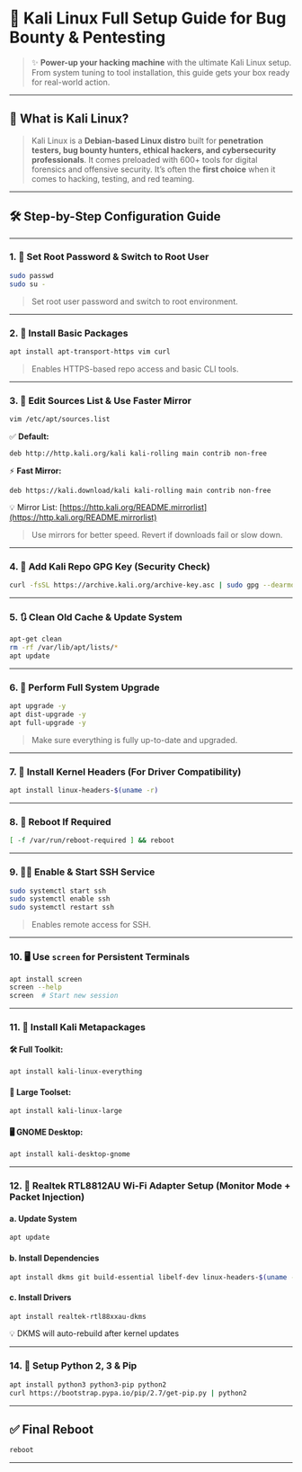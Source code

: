 
# 🐉 Kali Linux Full Setup Guide for Bug Bounty & Pentesting

> ✨ **Power-up your hacking machine** with the ultimate Kali Linux setup. From system tuning to tool installation, this guide gets your box ready for real-world action.

---

## 🧠 What is Kali Linux?

> Kali Linux is a **Debian-based Linux distro** built for **penetration testers, bug bounty hunters, ethical hackers, and cybersecurity professionals**. It comes preloaded with 600+ tools for digital forensics and offensive security.
> It’s often the **first choice** when it comes to hacking, testing, and red teaming.

---

## 🛠️ Step-by-Step Configuration Guide

---

### 1. 🔐 Set Root Password & Switch to Root User

```bash
sudo passwd
sudo su -
```

> Set root user password and switch to root environment.

---

### 2. 🧰 Install Basic Packages

```bash
apt install apt-transport-https vim curl
```

> Enables HTTPS-based repo access and basic CLI tools.

---

### 3. 🔧 Edit Sources List & Use Faster Mirror

```bash
vim /etc/apt/sources.list
```

✅ **Default:**

```
deb http://http.kali.org/kali kali-rolling main contrib non-free
```

⚡ **Fast Mirror:**

```
deb https://kali.download/kali kali-rolling main contrib non-free
```

💡 Mirror List: [https://http.kali.org/README.mirrorlist](https://http.kali.org/README.mirrorlist)

> Use mirrors for better speed. Revert if downloads fail or slow down.

---

### 4. 🔑 Add Kali Repo GPG Key (Security Check)

```bash
curl -fsSL https://archive.kali.org/archive-key.asc | sudo gpg --dearmor -o /usr/share/keyrings/kali-archive-keyring.gpg
```

---

### 5. 🔃 Clean Old Cache & Update System

```bash
apt-get clean
rm -rf /var/lib/apt/lists/*
apt update
```

---

### 6. 🔁 Perform Full System Upgrade

```bash
apt upgrade -y
apt dist-upgrade -y
apt full-upgrade -y
```

> Make sure everything is fully up-to-date and upgraded.

---

### 7. 🧱 Install Kernel Headers (For Driver Compatibility)

```bash
apt install linux-headers-$(uname -r)
```

---

### 8. 🛑 Reboot If Required

```bash
[ -f /var/run/reboot-required ] && reboot
```

---

### 9. 🧑‍💻 Enable & Start SSH Service

```bash
sudo systemctl start ssh
sudo systemctl enable ssh
sudo systemctl restart ssh
```

> Enables remote access for SSH.

---

### 10. 🖥️ Use `screen` for Persistent Terminals

```bash
apt install screen
screen --help
screen  # Start new session
```

---

### 11. 🧰 Install Kali Metapackages

#### 🛠 Full Toolkit:

```bash
apt install kali-linux-everything
```

#### 🧪 Large Toolset:

```bash
apt install kali-linux-large
```

#### 🖥️ GNOME Desktop:

```bash
apt install kali-desktop-gnome
```

---

### 12. 📶 Realtek RTL8812AU Wi-Fi Adapter Setup (Monitor Mode + Packet Injection)

#### a. Update System

```bash
apt update
```

#### b. Install Dependencies

```bash
apt install dkms git build-essential libelf-dev linux-headers-$(uname -r)
```

#### c. Install Drivers

```bash
apt install realtek-rtl88xxau-dkms
```

💡 DKMS will auto-rebuild after kernel updates

---

### 14. 🐍 Setup Python 2, 3 & Pip

```bash
apt install python3 python3-pip python2
curl https://bootstrap.pypa.io/pip/2.7/get-pip.py | python2
```

---

## ✅ Final Reboot

```bash
reboot
```

---



